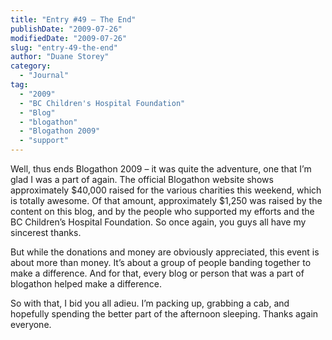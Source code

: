 ```yaml
---
title: "Entry #49 – The End"
publishDate: "2009-07-26"
modifiedDate: "2009-07-26"
slug: "entry-49-the-end"
author: "Duane Storey"
category:
  - "Journal"
tag:
  - "2009"
  - "BC Children's Hospital Foundation"
  - "Blog"
  - "blogathon"
  - "Blogathon 2009"
  - "support"
---
```


Well, thus ends Blogathon 2009 – it was quite the adventure, one that I’m glad I was a part of again. The official Blogathon website shows approximately $40,000 raised for the various charities this weekend, which is totally awesome. Of that amount, approximately $1,250 was raised by the content on this blog, and by the people who supported my efforts and the BC Children’s Hospital Foundation. So once again, you guys all have my sincerest thanks.

But while the donations and money are obviously appreciated, this event is about more than money. It’s about a group of people banding together to make a difference. And for that, every blog or person that was a part of blogathon helped make a difference.

So with that, I bid you all adieu. I’m packing up, grabbing a cab, and hopefully spending the better part of the afternoon sleeping. Thanks again everyone.